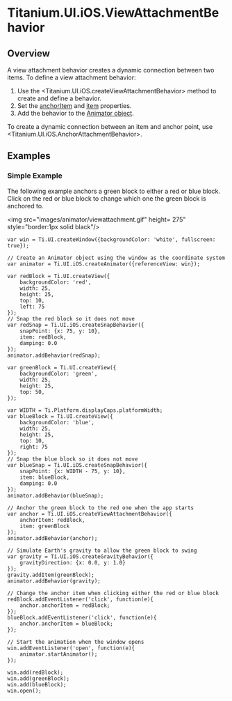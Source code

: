 # Titanium.UI.iOS.ViewAttachmentBehavior

<ProxySummary/>

## Overview

A view attachment behavior creates a dynamic connection between two items. To define a view
attachment behavior:

  1. Use the <Titanium.UI.iOS.createViewAttachmentBehavior> method to create and define a behavior.
  2. Set the [anchorItem](Titanium.UI.iOS.ViewAttachmentBehavior.anchorItem) and
     [item](Titanium.UI.iOS.ViewAttachmentBehavior.item) properties.
  3. Add the behavior to the [Animator object](Titanium.UI.iOS.Animator).

To create a dynamic connection between an item and anchor point, use <Titanium.UI.iOS.AnchorAttachmentBehavior>.

## Examples

### Simple Example

The following example anchors a green block to either a red or blue block.  Click on the red
or blue block to change which one the green block is anchored to.

<img src="images/animator/viewattachment.gif" height= 275" style="border:1px solid black"/>

    var win = Ti.UI.createWindow({backgroundColor: 'white', fullscreen: true});

    // Create an Animator object using the window as the coordinate system
    var animator = Ti.UI.iOS.createAnimator({referenceView: win});

    var redBlock = Ti.UI.createView({
        backgroundColor: 'red',
        width: 25,
        height: 25,
        top: 10,
        left: 75
    });
    // Snap the red block so it does not move
    var redSnap = Ti.UI.iOS.createSnapBehavior({
        snapPoint: {x: 75, y: 10},
        item: redBlock,
        damping: 0.0
    });
    animator.addBehavior(redSnap);

    var greenBlock = Ti.UI.createView({
        backgroundColor: 'green',
        width: 25,
        height: 25,
        top: 50,
    });

    var WIDTH = Ti.Platform.displayCaps.platformWidth;
    var blueBlock = Ti.UI.createView({
        backgroundColor: 'blue',
        width: 25,
        height: 25,
        top: 10,
        right: 75
    });
    // Snap the blue block so it does not move
    var blueSnap = Ti.UI.iOS.createSnapBehavior({
        snapPoint: {x: WIDTH - 75, y: 10},
        item: blueBlock,
        damping: 0.0
    });
    animator.addBehavior(blueSnap);

    // Anchor the green block to the red one when the app starts
    var anchor = Ti.UI.iOS.createViewAttachmentBehavior({
        anchorItem: redBlock,
        item: greenBlock
    });
    animator.addBehavior(anchor);

    // Simulate Earth's gravity to allow the green block to swing
    var gravity = Ti.UI.iOS.createGravityBehavior({
        gravityDirection: {x: 0.0, y: 1.0}
    });
    gravity.addItem(greenBlock);
    animator.addBehavior(gravity);

    // Change the anchor item when clicking either the red or blue block
    redBlock.addEventListener('click', function(e){
        anchor.anchorItem = redBlock;
    });
    blueBlock.addEventListener('click', function(e){
        anchor.anchorItem = blueBlock;
    });
    
    // Start the animation when the window opens
    win.addEventListener('open', function(e){
        animator.startAnimator();
    });

    win.add(redBlock);
    win.add(greenBlock);
    win.add(blueBlock);
    win.open();

<ApiDocs/>
